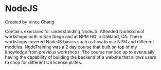 # NodeJS
Created by Vince Chang </br>

Contains exercises for understanding NodeJS. Attended NodeSchool workshops both
in San Diego and at NPM HQ in Oakland, CA. These workshops covered NodeJS basics
such as how to use NPM and different modules. NodeTraining was a 2 day course
that built on top of my knowledge from previous workshops. The course ramped up
to eventually having the capability of building the backend of a website that
allows users to shop for different US license plates.